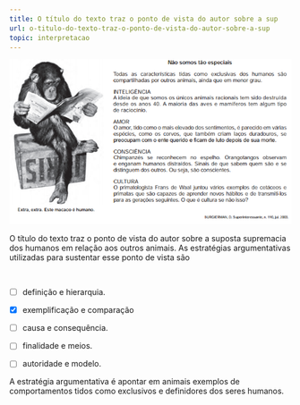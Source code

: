 ```yaml
---
title: O título do texto traz o ponto de vista do autor sobre a sup
url: o-titulo-do-texto-traz-o-ponto-de-vista-do-autor-sobre-a-sup
topic: interpretacao
---
```



![](fc9b40bc-80ab-3c0c-54b2-057d0b241027.png)

O título do texto traz o ponto de vista do autor sobre a suposta supremacia dos humanos em relação aos outros animais. As estratégias argumentativas utilizadas para sustentar esse ponto de vista são

 



- [ ] definição e hierarquia.
- [x] exemplificação e comparação
- [ ] causa e consequência.
- [ ] finalidade e meios.
- [ ] autoridade e modelo.


A estratégia argumentativa é apontar em animais exemplos de comportamentos tidos como exclusivos e definidores dos seres humanos.
